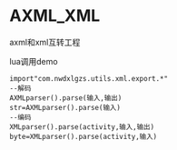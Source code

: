 # AXML_XML
axml和xml互转工程

lua调用demo
<br/>

    import"com.nwdxlgzs.utils.xml.export.*"
    --解码
    AXMLparser().parse(输入,输出)
    str=AXMLparser().parse(输入)
    --编码
    XMLparser().parse(activity,输入,输出)
    byte=XMLparser().parse(activity,输入)

